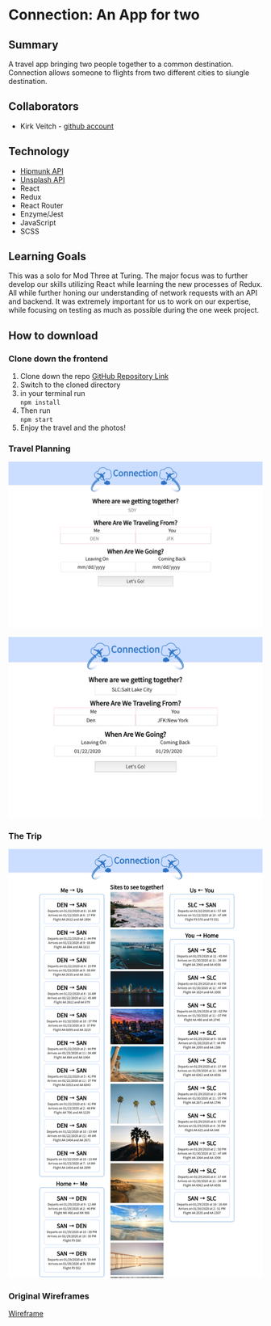 # Connection: An App for two

## Summary

A travel app bringing two people together to a common destination. Connection allows someone to flights from two different cities to siungle destination.


## Collaborators  
- Kirk Veitch - [github account](https://github.com/KVeitch)

## Technology  
- [Hipmunk API](https://rapidapi.com/apidojo/api/hipmunk1)
- [Unsplash API](https://unsplash.com/)
- React
- Redux
- React Router
- Enzyme/Jest
- JavaScript
- SCSS

## Learning Goals

This was a solo for Mod Three at Turing. The major focus was to further develop our skills utilizing React while learning the new processes of Redux. All while further honing our understanding of network requests with an API and backend. It was extremely important for us to work on our expertise, while focusing on testing as much as possible during the one week project.

## How to download  
### Clone down the frontend

1. Clone down the repo [GitHub Repository Link](https://github.com/KVeitch/get-together)
2. Switch to the cloned directory
3. in your terminal run  
                          ```npm install```
4. Then run   
              ```npm start```
5. Enjoy the travel and the photos!

### Travel Planning

![image](./DOCS/mainScreen.png)

![image](./DOCS/mainScreenFilled.png)

### The Trip

![image](./DOCS/trip.png)





### Original Wireframes

<a href='./DOCS/Binary%20Challenge%20Wireframe.pdf' target='_blank'>Wireframe</a>


